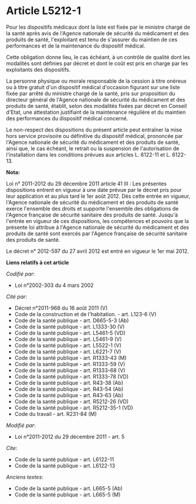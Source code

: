 # Article L5212-1

Pour les dispositifs médicaux dont la liste est fixée par le ministre chargé de la santé après avis de l'Agence nationale de
sécurité du médicament et des produits de santé, l'exploitant est tenu de s'assurer du maintien de ces performances et de la
maintenance du dispositif médical. 

Cette obligation donne lieu, le cas échéant, à un contrôle de qualité dont les modalités sont définies par décret et dont le
coût est pris en charge par les exploitants des dispositifs. 

La personne physique ou morale responsable de la cession à titre onéreux ou à titre gratuit d'un dispositif médical
d'occasion figurant sur une liste fixée par arrêté du ministre chargé de la santé, pris sur proposition du directeur général
de l'Agence nationale de sécurité du médicament et des produits de santé, établit, selon des modalités fixées par décret en
Conseil d'Etat, une attestation justifiant de la maintenance régulière et du maintien des performances du dispositif médical
concerné. 

Le non-respect des dispositions du présent article peut entraîner la mise hors service provisoire ou définitive du dispositif
médical, prononcée par l'Agence nationale de sécurité du médicament et des produits de santé, ainsi que, le cas échéant, le
retrait ou la suspension de l'autorisation de l'installation dans les conditions prévues aux articles L. 6122-11 et L.
6122-13.

**Nota:**

Loi n° 2011-2012 du 29 décembre 2011 article 41 III : Les présentes dispositions entrent en vigueur à une date prévue par le
décret pris pour leur application et au plus tard le 1er août 2012. Dès cette entrée en vigueur, l'Agence nationale de
sécurité du médicament et des produits de santé exerce l'ensemble des droits et supporte l'ensemble des obligations de
l'Agence française de sécurité sanitaire des produits de santé. Jusqu'à l'entrée en vigueur de ces dispositions, les
compétences et pouvoirs que la présente loi attribue à l'Agence nationale de sécurité du médicament et des produits de santé
sont exercés par l'Agence française de sécurité sanitaire des produits de santé.

Le décret n° 2012-597 du 27 avril 2012 est entré en vigueur le 1er mai 2012.

**Liens relatifs à cet article**

_Codifié par_:

  - Loi n°2002-303 du 4 mars 2002

_Cité par_:

  - Décret n°2011-968 du 16 août 2011 (V)
  - Code de la construction et de l'habitation. - art. L123-6 (V)
  - Code de la santé publique - art. D665-5-3 (Ab)
  - Code de la santé publique - art. L1333-30 (V)
  - Code de la santé publique - art. L5461-5 (VD)
  - Code de la santé publique - art. L5461-9 (V)
  - Code de la santé publique - art. L5522-1 (V)
  - Code de la santé publique - art. L6221-7 (V)
  - Code de la santé publique - art. R1333-43 (M)
  - Code de la santé publique - art. R1333-59 (V)
  - Code de la santé publique - art. R1333-68 (V)
  - Code de la santé publique - art. R1333-78 (VD)
  - Code de la santé publique - art. R43-38 (Ab)
  - Code de la santé publique - art. R43-54 (Ab)
  - Code de la santé publique - art. R43-63 (Ab)
  - Code de la santé publique - art. R5212-26 (VD)
  - Code de la santé publique - art. R5212-35-1 (VD)
  - Code du travail - art. R231-84 (M)

_Modifié par_:

  - Loi n°2011-2012 du 29 décembre 2011 - art. 5

_Cite_:

  - Code de la santé publique - art. L6122-11
  - Code de la santé publique - art. L6122-13

_Anciens textes_:

  - Code de la santé publique - art. L665-5 (Ab)
  - Code de la santé publique - art. L665-5 (M)
